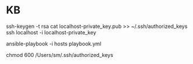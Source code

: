 # KB

ssh-keygen -t rsa
cat localhost-private_key.pub >> ~/.ssh/authorized_keys
ssh localhost -i localhost-private_key

ansible-playbook -i hosts playbook.yml

chmod 600 /Users/sm/.ssh/authorized_keys
